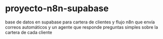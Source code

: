 # proyecto-n8n-supabase
base de datos en supabase para cartera de clientes y flujo n8n que envía correos automáticos y un agente que responde preguntas simples sobre la cartera de cada cliente 
